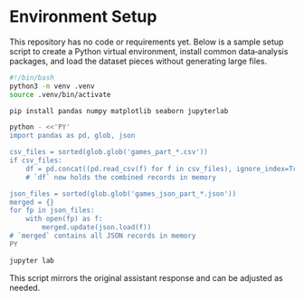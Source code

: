 # Environment Setup

This repository has no code or requirements yet. Below is a sample setup script to create a Python virtual environment, install common data‑analysis packages, and load the dataset pieces without generating large files.

```bash
#!/bin/bash
python3 -m venv .venv
source .venv/bin/activate

pip install pandas numpy matplotlib seaborn jupyterlab

python - <<'PY'
import pandas as pd, glob, json

csv_files = sorted(glob.glob('games_part_*.csv'))
if csv_files:
    df = pd.concat((pd.read_csv(f) for f in csv_files), ignore_index=True)
    # `df` now holds the combined records in memory

json_files = sorted(glob.glob('games_json_part_*.json'))
merged = {}
for fp in json_files:
    with open(fp) as f:
        merged.update(json.load(f))
# `merged` contains all JSON records in memory
PY

jupyter lab
```

This script mirrors the original assistant response and can be adjusted as needed.
